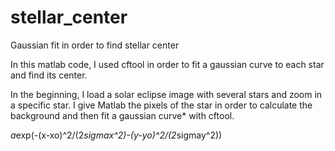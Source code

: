 # stellar_center
Gaussian fit in order to find stellar center

In this matlab code, I used cftool in order to fit a gaussian curve to each star and find its center.

In the beginning, I load a solar eclipse image with several stars and zoom in a specific star. I give Matlab the pixels of the star in order to calculate the background and then fit a gaussian curve* with cftool.

*a*exp(-(x-xo)^2/(2*sigmax^2)-(y-yo)^2/(2*sigmay^2))
